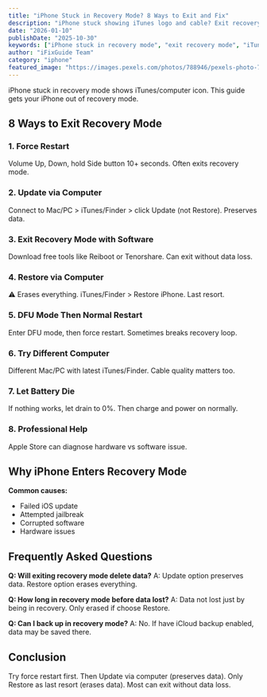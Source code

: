 ```yaml
---
title: "iPhone Stuck in Recovery Mode? 8 Ways to Exit and Fix"
description: "iPhone stuck showing iTunes logo and cable? Exit recovery mode and restore normal operation with our complete guide."
date: "2026-01-10"
publishDate: "2025-10-30"
keywords: ["iPhone stuck in recovery mode", "exit recovery mode", "iTunes logo stuck", "recovery mode loop", "fix recovery mode"]
author: "iFixGuide Team"
category: "iphone"
featured_image: "https://images.pexels.com/photos/788946/pexels-photo-788946.jpeg?auto=compress&cs=tinysrgb&w=1200"
---
```


iPhone stuck in recovery mode shows iTunes/computer icon. This guide gets your iPhone out of recovery mode.

## 8 Ways to Exit Recovery Mode

### 1. Force Restart
Volume Up, Down, hold Side button 10+ seconds. Often exits recovery mode.

### 2. Update via Computer
Connect to Mac/PC > iTunes/Finder > click Update (not Restore). Preserves data.

### 3. Exit Recovery Mode with Software
Download free tools like Reiboot or Tenorshare. Can exit without data loss.

### 4. Restore via Computer
⚠️ Erases everything. iTunes/Finder > Restore iPhone. Last resort.

### 5. DFU Mode Then Normal Restart
Enter DFU mode, then force restart. Sometimes breaks recovery loop.

### 6. Try Different Computer
Different Mac/PC with latest iTunes/Finder. Cable quality matters too.

### 7. Let Battery Die
If nothing works, let drain to 0%. Then charge and power on normally.

### 8. Professional Help
Apple Store can diagnose hardware vs software issue.

## Why iPhone Enters Recovery Mode

**Common causes:**
- Failed iOS update
- Attempted jailbreak
- Corrupted software
- Hardware issues

## Frequently Asked Questions

**Q: Will exiting recovery mode delete data?**
A: Update option preserves data. Restore option erases everything.

**Q: How long in recovery mode before data lost?**
A: Data not lost just by being in recovery. Only erased if choose Restore.

**Q: Can I back up in recovery mode?**
A: No. If have iCloud backup enabled, data may be saved there.

## Conclusion
Try force restart first. Then Update via computer (preserves data). Only Restore as last resort (erases data). Most can exit without data loss.
